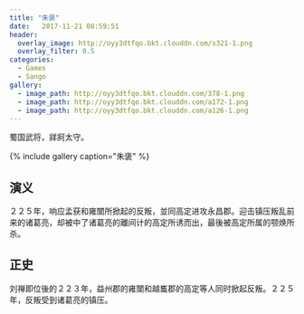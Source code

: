 ```yaml
---
title: "朱褒"
date:   2017-11-21 08:59:51
header:
  overlay_image: http://oyy3dtfqo.bkt.clouddn.com/s321-1.png
  overlay_filter: 0.5
categories:
  - Games
  - Sango
gallery:
  - image_path: http://oyy3dtfqo.bkt.clouddn.com/378-1.png
  - image_path: http://oyy3dtfqo.bkt.clouddn.com/a172-1.png
  - image_path: http://oyy3dtfqo.bkt.clouddn.com/a126-1.png
---
```


蜀国武将，牂牁太守。

{% include gallery caption="朱褒" %}

## 演义

２２５年，响应孟获和雍闓所掀起的反叛，並同高定进攻永昌郡。迎击镇压叛乱前来的诸葛亮，却被中了诸葛亮的離间计的高定所诱而出，最後被高定所属的颚焕所杀。

## 正史

刘禅即位後的２２３年，益州郡的雍闓和越巂郡的高定等人同时掀起反叛。２２５年，反叛受到诸葛亮的镇压。